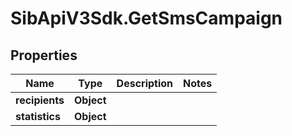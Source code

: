 # SibApiV3Sdk.GetSmsCampaign

## Properties
Name | Type | Description | Notes
------------ | ------------- | ------------- | -------------
**recipients** | **Object** |  | 
**statistics** | **Object** |  | 


